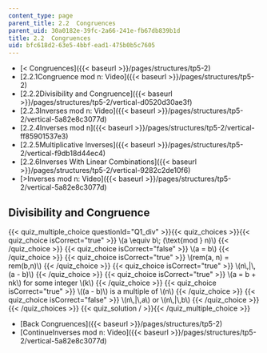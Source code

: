```yaml
---
content_type: page
parent_title: 2.2  Congruences
parent_uid: 30a0182e-39fc-2a66-241e-fb67db839b1d
title: 2.2  Congruences
uid: bfc618d2-63e5-4bbf-ead1-475b0b5c7605
---
```


*   [< Congruences]({{< baseurl >}}/pages/structures/tp5-2)
*   [2.2.1Congruence mod n: Video]({{< baseurl >}}/pages/structures/tp5-2)
*   [2.2.2Divisibility and Congruence]({{< baseurl >}}/pages/structures/tp5-2/vertical-d0520d30ae3f)
*   [2.2.3Inverses mod n: Video]({{< baseurl >}}/pages/structures/tp5-2/vertical-5a82e8c3077d)
*   [2.2.4Inverses mod n]({{< baseurl >}}/pages/structures/tp5-2/vertical-ff85901537e3)
*   [2.2.5Multiplicative Inverses]({{< baseurl >}}/pages/structures/tp5-2/vertical-f9db18d44ec4)
*   [2.2.6Inverses With Linear Combinations]({{< baseurl >}}/pages/structures/tp5-2/vertical-9282c2de10f6)
*   [\>Inverses mod n: Video]({{< baseurl >}}/pages/structures/tp5-2/vertical-5a82e8c3077d)

Divisibility and Congruence
---------------------------

  
{{< quiz_multiple_choice questionId="Q1_div" >}}{{< quiz_choices >}}{{< quiz_choice isCorrect="true" >}}&nbsp;\\(a \\equiv b\\; (\\text{mod } n)\\)&nbsp;{{< /quiz_choice >}}
{{< quiz_choice isCorrect="false" >}}&nbsp;\\(a = b\\)&nbsp;{{< /quiz_choice >}}
{{< quiz_choice isCorrect="true" >}}&nbsp;\\(rem(a, n) = rem(b,n)\\)&nbsp;{{< /quiz_choice >}}
{{< quiz_choice isCorrect="true" >}}&nbsp;\\(n\\,|\\,(a - b)\\)&nbsp;{{< /quiz_choice >}}
{{< quiz_choice isCorrect="true" >}}&nbsp;\\(a = b + nk\\) for some integer \\(k\\)&nbsp;{{< /quiz_choice >}}
{{< quiz_choice isCorrect="true" >}}&nbsp;\\((a - b)\\) is a multiple of \\(n\\)&nbsp;{{< /quiz_choice >}}
{{< quiz_choice isCorrect="false" >}}&nbsp;\\(n\\,|\\,a\\) or \\(n\\,|\\,b\\)&nbsp;{{< /quiz_choice >}}{{< /quiz_choices >}}
{{< quiz_solution / >}}{{< /quiz_multiple_choice >}}

*   [Back Congruences]({{< baseurl >}}/pages/structures/tp5-2)
*   [ContinueInverses mod n: Video]({{< baseurl >}}/pages/structures/tp5-2/vertical-5a82e8c3077d)
